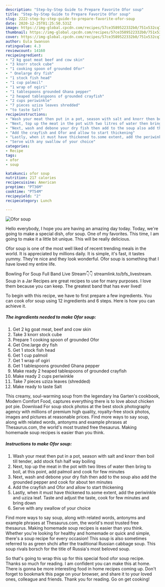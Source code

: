 ```yaml
---
description: "Step-by-Step Guide to Prepare Favorite Ofor soup"
title: "Step-by-Step Guide to Prepare Favorite Ofor soup"
slug: 2222-step-by-step-guide-to-prepare-favorite-ofor-soup
date: 2020-12-25T01:25:50.531Z
image: https://img-global.cpcdn.com/recipes/57ce3589522332b0/751x532cq70/ofor-soup-recipe-main-photo.jpg
thumbnail: https://img-global.cpcdn.com/recipes/57ce3589522332b0/751x532cq70/ofor-soup-recipe-main-photo.jpg
cover: https://img-global.cpcdn.com/recipes/57ce3589522332b0/751x532cq70/ofor-soup-recipe-main-photo.jpg
author: Eula Swanson
ratingvalue: 4.3
reviewcount: 14160
recipeingredient:
- "2 kg goat meat beef and cow skin"
- "3 knorr stock cube"
- "1 cooking spoon of grounded Ofor"
- " Onelarge dry fish"
- "1 stock fish head"
- "1 cup palmoil"
- "1 wrap of ogiri"
- "1 tablespoons grounded Ghana pepper"
- "2 heaped tablespoons of grounded crayfish"
- "2 cups periwinkle"
- "7 pieces uziza leaves shredded"
- "to taste Salt"
recipeinstructions:
- "Wash your meat then put in a pot, season with salt and knorr then boil till tender, add stock fish half way boiling"
- "Next, top up the meat in the pot with two litres of water then bring to boil, at this point, add palmoil and cook for few minutes"
- "Next, wash and debone your dry fish then add to the soup also add the grounded pepper and cook for about ten minutes"
- "Add the crayfish and Ofor and allow to start thickening"
- "Lastly, when it must have thickened to.some extent, add the periwinkle and uziza leaf. Taste and adjust the taste, cook for few minutes and bring down"
- "Serve with any swallow of your choice"
categories:
- Recipe
tags:
- ofor
- soup

katakunci: ofor soup 
nutrition: 217 calories
recipecuisine: American
preptime: "PT36M"
cooktime: "PT54M"
recipeyield: "2"
recipecategory: Lunch

---
```



![Ofor soup](https://img-global.cpcdn.com/recipes/57ce3589522332b0/751x532cq70/ofor-soup-recipe-main-photo.jpg)

Hello everybody, I hope you are having an amazing day today. Today, we're going to make a special dish, ofor soup. One of my favorites. This time, I am going to make it a little bit unique. This will be really delicious.

Ofor soup is one of the most well liked of recent trending meals in the world. It is appreciated by millions daily. It is simple, it's fast, it tastes yummy. They're nice and they look wonderful. Ofor soup is something that I have loved my entire life.

Bowling For Soup Full Band Live Stream👇👇 streamlink.to/bfs_livestream. Soup in a Jar Recipes are great recipes to use for many purposes. I love them because you can keep. The greatest band that has ever lived!


To begin with this recipe, we have to first prepare a few ingredients. You can cook ofor soup using 12 ingredients and 6 steps. Here is how you can achieve it.

<!--inarticleads1-->

##### The ingredients needed to make Ofor soup:

1. Get 2 kg goat meat, beef and cow skin
1. Take 3 knorr stock cube
1. Prepare 1 cooking spoon of grounded Ofor
1. Get  One.large dry fish
1. Get 1 stock fish head
1. Get 1 cup palmoil
1. Get 1 wrap of ogiri
1. Get 1 tablespoons grounded Ghana pepper
1. Make ready 2 heaped tablespoons of grounded crayfish
1. Make ready 2 cups periwinkle
1. Take 7 pieces uziza leaves (shredded)
1. Make ready to taste Salt


This creamy, soul-warming soup from the legendary Ina Garten&#39;s cookbook, Modern Comfort Food, captures everything there is to love about chicken pot pie. Download For soup stock photos at the best stock photography agency with millions of premium high quality, royalty-free stock photos, images and pictures at reasonable prices. Find more ways to say soup, along with related words, antonyms and example phrases at Thesaurus.com, the world&#39;s most trusted free thesaurus. Making homemade soup recipes is easier than you think. 

<!--inarticleads2-->

##### Instructions to make Ofor soup:

1. Wash your meat then put in a pot, season with salt and knorr then boil till tender, add stock fish half way boiling
1. Next, top up the meat in the pot with two litres of water then bring to boil, at this point, add palmoil and cook for few minutes
1. Next, wash and debone your dry fish then add to the soup also add the grounded pepper and cook for about ten minutes
1. Add the crayfish and Ofor and allow to start thickening
1. Lastly, when it must have thickened to.some extent, add the periwinkle and uziza leaf. Taste and adjust the taste, cook for few minutes and bring down
1. Serve with any swallow of your choice


Find more ways to say soup, along with related words, antonyms and example phrases at Thesaurus.com, the world&#39;s most trusted free thesaurus. Making homemade soup recipes is easier than you think. Whether you&#39;re looking for healthy and homemade or quick and simple, there&#39;s a soup recipe for every occasion! This soup is also sometimes referred to as green shchi after the traditional Russian cabbage soup. This soup rivals borsch for the title of Russia&#39;s most beloved soup. 

So that's going to wrap this up for this special food ofor soup recipe. Thanks so much for reading. I am confident you can make this at home. There is gonna be more interesting food in home recipes coming up. Don't forget to bookmark this page on your browser, and share it to your loved ones, colleague and friends. Thank you for reading. Go on get cooking!
